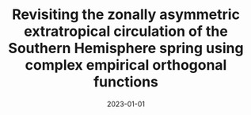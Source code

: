 ---
title: "Revisiting the zonally asymmetric extratropical circulation of the Southern Hemisphere spring using complex empirical orthogonal functions"
collection: publications
permalink: /publication/2023-01-01-Revisiting-the-zonally-asymmetric-extratropical-circulation-of-the-Southern-Hemisphere-spring-using-complex-empirical-orthogonal-functions
date: 2023-01-01
venue: 'Climate Dynamics'
paperurl: 'https://doi.org/10.21203/rs.3.rs-1734930/v1'
citation: ' Campitelli, Elio,  Diaz, Leandro B.,  Vera, Carolina, &quot;Revisiting the zonally asymmetric extratropical circulation of the Southern Hemisphere spring using complex empirical orthogonal functions.&quot; Climate Dynamics, 2023.'
---